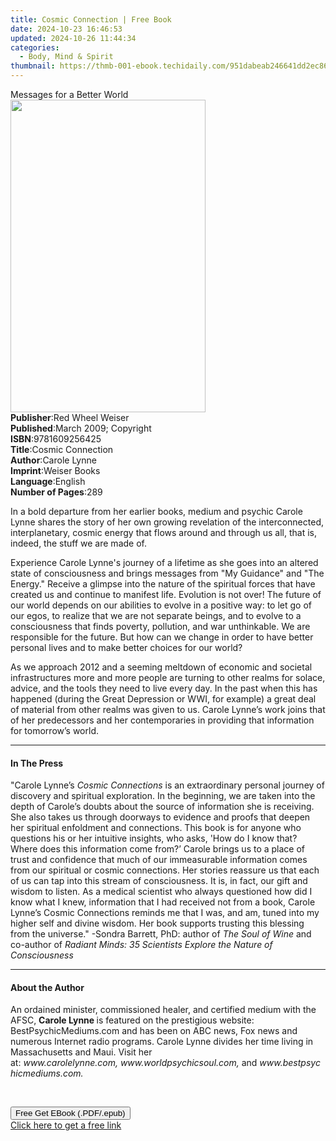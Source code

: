 ```yaml
---
title: Cosmic Connection | Free Book
date: 2024-10-23 16:46:53
updated: 2024-10-26 11:44:34
categories:
  - Body, Mind & Spirit
thumbnail: https://thmb-001-ebook.techidaily.com/951dabeab246641dd2ec86ff1089df607e4b10931ac4e92fe6fbfbf9ed931ed6.jpg
---
```

<main id="book-container">
  <div class="flex flex-col">
    <div class="book-brief flex-1 py-6 px-4 sm:p-6 md:py-10 md:px-8">
      <!-- brief-->
      <div class="book-brief-main">Messages for a Better World</div>
    </div>
    <div
      class="book-meta-info flex-1 grid gap-4 col-start-1 col-end-3 row-start-1 sm:mb-6 sm:grid-cols-4 lg:gap-6 lg:col-start-2 lg:row-end-6 lg:row-span-6 lg:mb-0"
    >
      <div
        class="book-meta-info-left place-content-center mt-4 p-4 text-sm leading-6 col-start-2 col-span-2 dark:text-slate-400"
      >
        <img
          class="w-full h-500 object-cover rounded-lg sm:h-255 sm:col-span-2 lg:col-span-full"
          src="https://img-001-ebook.techidaily.com/ffd3b6e747958473362baf9d1c19a3a6112209e8e1bf8b82ace9389f65b95415.jpg"
          alt=""
          width="312"
          height="500"
        />
      </div>
      <div
        class="book-meta-info-right mt-2 col-start-1 row-start-2 col-span-3 self-center"
      >
        <!-- meta data  -->
        <div class="flex flex-col px-4 md:px-8">
          <div class="flex-1">
            <strong>Publisher</strong>:<span class="px-2"
              >Red Wheel Weiser</span
            >
          </div>
          <div class="flex-1">
            <strong>Published</strong>:<span class="px-2"
              >March 2009; Copyright</span
            >
          </div>
          <div class="flex-1">
            <strong>ISBN</strong>:<span class="px-2">9781609256425</span>
          </div>
          <div class="flex-1">
            <strong>Title</strong>:<span class="px-2">Cosmic Connection</span>
          </div>
          <div class="flex-1">
            <strong>Author</strong>:<span class="px-2">Carole Lynne</span>
          </div>
          <div class="flex-1">
            <strong>Imprint</strong>:<span class="px-2">Weiser Books</span>
          </div>
          <div class="flex-1">
            <strong>Language</strong>:<span class="px-2">English</span>
          </div>
          <div class="flex-1">
            <strong>Number of Pages</strong>:<span class="px-2">289</span>
          </div>
        </div>
      </div>
    </div>
    <div class="book-description flex-1 py-6 px-4 sm:p-6 md:py-10 md:px-8">
      <div class="book-description-main">
        <div accordion-content="" id="description">
          <p>
            In a bold departure from her earlier books, medium and psychic
            Carole Lynne shares the story of her own growing revelation of the
            interconnected, interplanetary, cosmic energy that flows around and
            through us all, that is, indeed, the stuff we are made of.
          </p>
          <p>
            Experience Carole Lynne's journey of a lifetime as she goes into an
            altered state of consciousness and brings messages from "My
            Guidance" and "The Energy." Receive a glimpse into the nature of the
            spiritual forces that have created us and continue to manifest life.
            Evolution is not over! The future of our world depends on our
            abilities to evolve in a positive way: to let go of our egos, to
            realize that we are not separate beings, and to evolve to a
            consciousness that finds poverty, pollution, and war unthinkable. We
            are responsible for the future. But how can we change in order to
            have better personal lives and to make better choices for our world?
          </p>
          <p>
            As we approach 2012 and a seeming meltdown of economic and societal
            infrastructures more and more people are turning to other realms for
            solace, advice, and the tools they need to live every day. In the
            past when this has happened (during the Great Depression or WWI, for
            example) a great deal of material from other realms was given to us.
            Carole Lynne’s work joins that of her predecessors and her
            contemporaries in providing that information for tomorrow’s world.
          </p>
        </div>
        <div class="accordion-fader"></div>
      </div>
    </div>
    <div class="book-excerpts flex-1 py-6 px-4 sm:p-6 md:py-10 md:px-8">
      <!-- excerpts-->
      <div class="book-excerpts-main">
        <hr />
        <h4 class="placeholder placeholder-heading">
          <span>In The Press</span>
        </h4>
        <p>
          "Carole Lynne’s <i>Cosmic Connections</i> is an extraordinary personal
          journey of discovery and spiritual exploration. In the beginning, we
          are taken into the depth of Carole’s doubts about the source of
          information she is receiving. She also takes us through doorways to
          evidence and proofs that deepen her spiritual enfoldment and
          connections. This book is for anyone who questions his or her
          intuitive insights, who asks, 'How do I know that? Where does this
          information come from?’ Carole brings us to a place of trust and
          confidence that much of our immeasurable information comes from our
          spiritual or cosmic connections. Her stories reassure us that each of
          us can tap into this stream of consciousness. It is, in fact, our gift
          and wisdom to listen. As a medical scientist who always questioned how
          did I know what I knew, information that I had received not from a
          book, Carole Lynne’s Cosmic Connections reminds me that I was, and am,
          tuned into my higher self and divine wisdom. Her book supports
          trusting this blessing from the universe." -Sondra Barrett, PhD:
          author of <i>The Soul of Wine</i> and co-author of
          <i
            >Radiant Minds: 35 Scientists Explore the Nature of Consciousness</i
          >
        </p>
      </div>
    </div>
    <div class="book-about-author flex-1 py-6 px-4 sm:p-6 md:py-10 md:px-8">
      <!-- about author-->
      <div class="book-main-author-main">
        <hr />
        <h4 class="placeholder placeholder-heading">
          <span>About the Author</span>
        </h4>
        <p></p>
        <p>
          An ordained minister, commissioned healer, and certified medium with
          the AFSC,&nbsp;<b>Carole Lynne&nbsp;</b>is featured on the prestigious
          website: BestPsychicMediums.com and has been on ABC news, Fox news and
          numerous Internet radio programs. Carole Lynne divides her time living
          in Massachusetts and Maui. Visit her
          at:&nbsp;<i>www.carolelynne.com,</i>&nbsp;<i>www.worldpsychicsoul.com,</i>&nbsp;and&nbsp;<i
            >www.bestpsychicmediums.com.</i
          >
        </p>
        <br />
        <p></p>
      </div>
    </div>
    <div class="book-free-get flex-1 py-6 px-4 sm:p-6 md:py-10 md:px-8">
      <button
        id="btn-free-get"
        class="bg-blue-500 hover:bg-blue-700 text-white font-bold py-2 px-4 rounded"
      >
        Free Get EBook (.PDF/.epub)
      </button>
      <div id="countdown-display" class="px-2 text-lg mt-2"></div>
      <a
        id="free-link"
        class="hidden bg-blue-500 hover:bg-blue-700 text-white font-bold py-2 px-4 rounded"
        href="https://www.ebooks.com/en-us/book/1125647/cosmic-connection/carole-lynne/"
        target="_blank"
        >Click here to get a free link</a
      >
    </div>
    <script>
      let countdownTime = 0;
      let countdownInterval = null;
      document
        .getElementById('btn-free-get')
        .addEventListener('click', startCountdown);
      function startCountdown() {
        countdownTime = new Date().getTime() + 60000 * 3;
        countdownInterval = setInterval(updateCountdown, 1000);
        document.getElementById('btn-free-get').disabled = true;
        document
          .getElementById('btn-free-get')
          .classList.add('bg-gray-500', 'cursor-not-allowed');
      }
      function updateCountdown() {
        let currentTime = new Date().getTime();
        let timeLeft = countdownTime - currentTime;
        let secondsLeft = Math.floor(timeLeft / 1000);
        document.getElementById('countdown-display').innerHTML =
          `Remaining time: ${secondsLeft} seconds.`;
        if (secondsLeft <= 0) {
          clearInterval(countdownInterval);
          document.getElementById('btn-free-get').classList.add('hidden');
          document.getElementById('free-link').classList.remove('hidden');
          document.getElementById('countdown-display').innerHTML = '';
        }
      }
    </script>
  </div>
</main>
